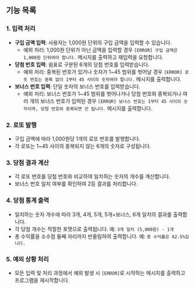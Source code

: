 ## 기능 목록

### 1. 입력 처리
- **구입 금액 입력**: 사용자는 1,000원 단위의 구입 금액을 입력할 수 있습니다.
  - 예외 처리: 1,000원 단위가 아닌 금액을 입력할 경우 `[ERROR] 구입 금액은 1,000원 단위여야 합니다.` 메시지를 출력하고 재입력을 요청합니다.
- **당첨 번호 입력**: 쉼표로 구분된 6개의 당첨 번호를 입력받습니다.
  - 예외 처리: 중복된 번호가 있거나 숫자가 1~45 범위를 벗어날 경우 `[ERROR] 로또 번호는 중복 없이 1부터 45 사이의 숫자여야 합니다.` 메시지를 출력합니다.
- **보너스 번호 입력**: 단일 숫자의 보너스 번호를 입력받습니다.
  - 예외 처리: 보너스 번호가 1~45 범위를 벗어나거나 당첨 번호와 중복되거나 여러 개의 보너스 번호가 입력된 경우 `[ERROR] 보너스 번호는 1부터 45 사이의 숫자이며, 당첨 번호와 중복되면 안 됩니다.` 메시지를 출력합니다.

### 2. 로또 발행
- 구입 금액에 따라 1,000원당 1개의 로또 번호를 발행합니다.
- 각 로또는 1~45 사이의 중복되지 않는 6개의 숫자로 구성됩니다.

### 3. 당첨 결과 계산
- 각 로또 번호를 당첨 번호와 비교하여 일치하는 숫자의 개수를 계산합니다.
- 보너스 번호 일치 여부를 확인하여 2등 결과를 처리합니다.

### 4. 당첨 통계 출력
- 일치하는 숫자 개수에 따라 3개, 4개, 5개, 5개+보너스, 6개 일치의 결과를 출력합니다.
- 각 당첨 개수는 적절한 포맷으로 출력됩니다. 예: `3개 일치 (5,000원) - 1개`
- 총 수익률을 소수점 둘째 자리까지 반올림하여 출력합니다. 예: `총 수익률은 62.5%입니다.`

### 5. 예외 상황 처리
- 모든 입력 및 처리 과정에서 예외 발생 시 `[ERROR]`로 시작하는 메시지를 출력하고 프로그램을 재시작합니다.